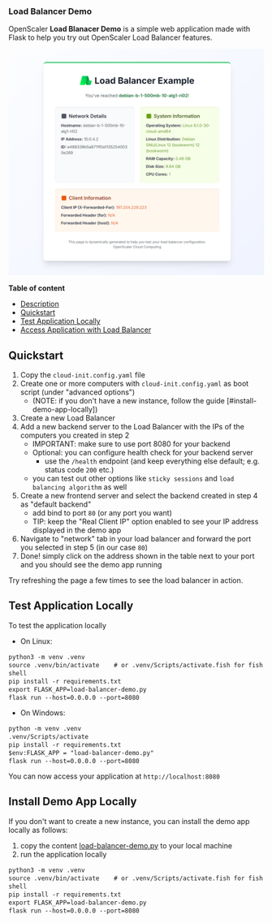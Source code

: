 ### Load Balancer Demo

OpenScaler **Load Blanacer Demo** is a simple web application made with Flask to help you try out OpenScaler Load Balancer features.

![Load Balancer Demo](attachements/load-balancer-example-preview.png)

**Table of content**

- [Description](#description)
- [Quickstart](#quickstart)
- [Test Application Locally](#test-application-locally)
- [Access Application with Load Balancer](#access-application-with-load-balancer)

## Quickstart

1. Copy the `cloud-init.config.yaml` file
2. Create one or more computers with `cloud-init.config.yaml` as boot script (under "advanced options")
   - (NOTE: if you don't have a new instance, follow the guide [#install-demo-app-locally])
3. Create a new Load Balancer
4. Add a new backend server to the Load Balancer with the IPs of the computers you created in step 2
   - IMPORTANT: make sure to use port 8080 for your backend
   - Optional: you can configure health check for your backend server
     - use the `/health` endpoint (and keep everything else default; e.g. status code `200` etc.)
   - you can test out other options like `sticky sessions` and `load balancing algorithm` as well
5. Create a new frontend server and select the backend created in step 4 as "default backend"
   - add bind to port `80` (or any port you want)
   - TIP: keep the "Real Client IP" option enabled to see your IP address displayed in the demo app
6. Navigate to "network" tab in your load balancer and forward the port you selected in step 5 (in our case `80`)
7. Done! simply click on the address shown in the table next to your port and you should see the demo app running

Try refreshing the page a few times to see the load balancer in action.

## Test Application Locally

To test the application locally

- On Linux:

```shell
python3 -m venv .venv
source .venv/bin/activate    # or .venv/Scripts/activate.fish for fish shell
pip install -r requirements.txt
export FLASK_APP=load-balancer-demo.py
flask run --host=0.0.0.0 --port=8080
```

- On Windows:

```shell
python -m venv .venv
.venv/Scripts/activate
pip install -r requirements.txt
$env:FLASK_APP = "load-balancer-demo.py"
flask run --host=0.0.0.0 --port=8080
```

You can now access your application at `http://localhost:8080`

## Install Demo App Locally

If you don't want to create a new instance, you can install the demo app locally as follows:

1. copy the content [load-balancer-demo.py](load-balancer-demo.py) to your local machine
2. run the application locally

```shell
python3 -m venv .venv
source .venv/bin/activate    # or .venv/Scripts/activate.fish for fish shell
pip install -r requirements.txt
export FLASK_APP=load-balancer-demo.py
flask run --host=0.0.0.0 --port=8080
```

